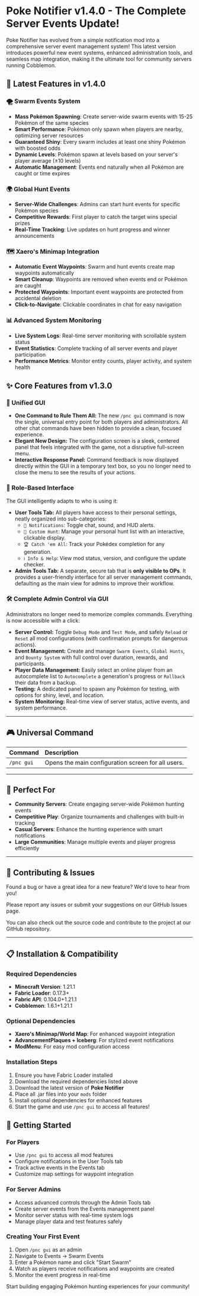 # Poke Notifier v1.4.0 - The Complete Server Events Update!

Poke Notifier has evolved from a simple notification mod into a comprehensive server event management system! This latest version introduces powerful new event systems, enhanced administration tools, and seamless map integration, making it the ultimate tool for community servers running Cobblemon.

## 🌟 Latest Features in v1.4.0

### 🌪️ **Swarm Events System**
- **Mass Pokémon Spawning**: Create server-wide swarm events with 15-25 Pokémon of the same species
- **Smart Performance**: Pokémon only spawn when players are nearby, optimizing server resources
- **Guaranteed Shiny**: Every swarm includes at least one shiny Pokémon with boosted odds
- **Dynamic Levels**: Pokémon spawn at levels based on your server's player average (±10 levels)
- **Automatic Management**: Events end naturally when all Pokémon are caught or time expires

### 🌍 **Global Hunt Events**
- **Server-Wide Challenges**: Admins can start hunt events for specific Pokémon species
- **Competitive Rewards**: First player to catch the target wins special prizes
- **Real-Time Tracking**: Live updates on hunt progress and winner announcements

### 🗺️ **Xaero's Minimap Integration**
- **Automatic Event Waypoints**: Swarm and hunt events create map waypoints automatically
- **Smart Cleanup**: Waypoints are removed when events end or Pokémon are caught
- **Protected Waypoints**: Important event waypoints are protected from accidental deletion
- **Click-to-Navigate**: Clickable coordinates in chat for easy navigation

### 📊 **Advanced System Monitoring**
- **Live System Logs**: Real-time server monitoring with scrollable system status
- **Event Statistics**: Complete tracking of all server events and player participation
- **Performance Metrics**: Monitor entity counts, player activity, and system health

## ✨ Core Features from v1.3.0

### 🎨 Unified GUI
- **One Command to Rule Them All:** The new `/pnc gui` command is now the single, universal entry point for both players and administrators. All other chat commands have been hidden to provide a clean, focused experience.
- **Elegant New Design:** The configuration screen is a sleek, centered panel that feels integrated with the game, not a disruptive full-screen menu.
- **Interactive Response Panel:** Command feedback is now displayed directly within the GUI in a temporary text box, so you no longer need to close the menu to see the results of your actions.

### 👑 Role-Based Interface
The GUI intelligently adapts to who is using it:
- **User Tools Tab:** All players have access to their personal settings, neatly organized into sub-categories:
  - `🔔 Notifications`: Toggle chat, sound, and HUD alerts.
  - `🎯 Custom Hunt`: Manage your personal hunt list with an interactive, clickable display.
  - `🏆 Catch 'em All`: Track your Pokédex completion for any generation.
  - `ℹ️ Info & Help`: View mod status, version, and configure the update checker.
- **Admin Tools Tab:** A separate, secure tab that is **only visible to OPs**. It provides a user-friendly interface for all server management commands, defaulting as the main view for admins to improve their workflow.

### 🛠️ Complete Admin Control via GUI
Administrators no longer need to memorize complex commands. Everything is now accessible with a click:
- **Server Control:** Toggle `Debug Mode` and `Test Mode`, and safely `Reload` or `Reset` all mod configurations (with confirmation prompts for dangerous actions).
- **Event Management:** Create and manage `Swarm Events`, `Global Hunts`, and `Bounty System` with full control over duration, rewards, and participants.
- **Player Data Management:** Easily select an online player from an autocomplete list to `Autocomplete` a generation's progress or `Rollback` their data from a backup.
- **Testing:** A dedicated panel to spawn any Pokémon for testing, with options for shiny, level, and location.
- **System Monitoring:** Real-time view of server status, active events, and system performance.

---

## 🎮 Universal Command

| Command    | Description                                  |
| :--------- | :------------------------------------------- |
| `/pnc gui` | Opens the main configuration screen for all users. |

---

## 🎯 **Perfect For**

- **Community Servers**: Create engaging server-wide Pokémon hunting events
- **Competitive Play**: Organize tournaments and challenges with built-in tracking
- **Casual Servers**: Enhance the hunting experience with smart notifications
- **Large Communities**: Manage multiple events and player progress efficiently

---

## 🤝 Contributing & Issues

Found a bug or have a great idea for a new feature? We'd love to hear from you!

Please report any issues or submit your suggestions on our GitHub Issues page.

You can also check out the source code and contribute to the project at our GitHub repository.

---

## 📋 **Installation & Compatibility**

### Required Dependencies
- **Minecraft Version**: 1.21.1
- **Fabric Loader**: 0.17.3+
- **Fabric API**: 0.104.0+1.21.1
- **Cobblemon**: 1.6.1+1.21.1

### Optional Dependencies
- **Xaero's Minimap/World Map**: For enhanced waypoint integration
- **AdvancementPlaques + Iceberg**: For stylized event notifications
- **ModMenu**: For easy mod configuration access

### Installation Steps
1. Ensure you have Fabric Loader installed
2. Download the required dependencies listed above
3. Download the latest version of **Poke Notifier**
4. Place all .jar files into your `mods` folder
5. Install optional dependencies for enhanced features
6. Start the game and use `/pnc gui` to access all features!

## 🚀 **Getting Started**

### For Players
- Use `/pnc gui` to access all mod features
- Configure notifications in the User Tools tab
- Track active events in the Events tab
- Customize map settings for waypoint integration

### For Server Admins
- Access advanced controls through the Admin Tools tab
- Create server events from the Events management panel
- Monitor server status with real-time system logs
- Manage player data and test features safely

### Creating Your First Event
1. Open `/pnc gui` as an admin
2. Navigate to Events → Swarm Events
3. Enter a Pokémon name and click "Start Swarm"
4. Watch as players receive notifications and waypoints are created
5. Monitor the event progress in real-time

Start building engaging Pokémon hunting experiences for your community!